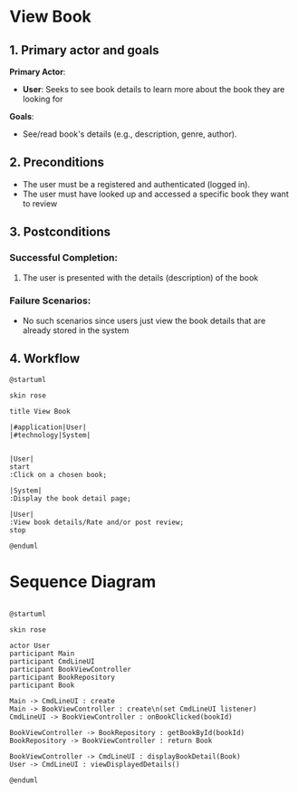 # View Book

## 1. Primary actor and goals

**Primary Actor**:
- **User**: Seeks to see book details to learn more about the book they are looking for

**Goals**:
- See/read book's details (e.g., description, genre, author).


## **2. Preconditions**
- The user must be a registered and authenticated (logged in).
- The user must have looked up and accessed a specific book they want to review

## **3. Postconditions**
### **Successful Completion**:
1. The user is presented with the details (description) of the book

### **Failure Scenarios**:
- No such scenarios since users just view the book details that are already stored in the system

## **4. Workflow**
```plantuml
@startuml

skin rose

title View Book

|#application|User|
|#technology|System|


|User|
start
:Click on a chosen book;

|System|
:Display the book detail page;

|User|  
:View book details/Rate and/or post review;
stop 

@enduml
``````

# Sequence Diagram 

```plantuml

@startuml

skin rose

actor User
participant Main
participant CmdLineUI
participant BookViewController
participant BookRepository
participant Book

Main -> CmdLineUI : create
Main -> BookViewController : create\n(set CmdLineUI listener)
CmdLineUI -> BookViewController : onBookClicked(bookId)

BookViewController -> BookRepository : getBookById(bookId)
BookRepository -> BookViewController : return Book

BookViewController -> CmdLineUI : displayBookDetail(Book)
User -> CmdLineUI : viewDisplayedDetails()

@enduml
```

